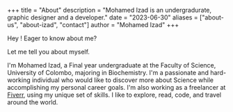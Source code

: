+++
title = "About"
description = "Mohamed Izad is an undergradurate, graphic designer and a developer."
date = "2023-06-30"
aliases = ["about-us", "about-izad", "contact"]
author = "Mohamed Izad"
+++

Hey ! Eager to know about me?
 
Let me tell you about myself.

I'm Mohamed Izad, a Final year undergraduate at the Faculty of Science, University of Colombo, majoring in Biochemistry. I'm a passionate and hard-working individual who would like to discover more about Science while accomplishing my personal career goals. I'm also working as a freelancer at [Fiverr](https://www.fiverr.com/izadijaz), using my unique set of skills. I like to explore, read, code, and travel around the world.  
